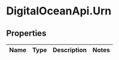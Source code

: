 # DigitalOceanApi.Urn

## Properties
Name | Type | Description | Notes
------------ | ------------- | ------------- | -------------

